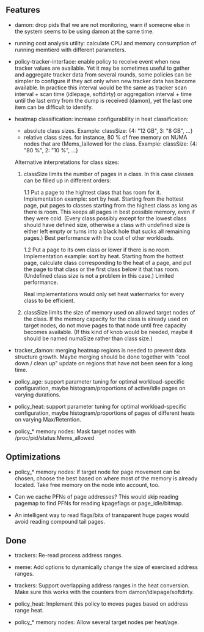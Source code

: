 Features
--------

- damon: drop pids that we are not monitoring, warn if someone else
  in the system seems to be using damon at the same time.

- running cost analysis utility: calculate CPU and memory consumption
  of running memtierd with different parameters.

- policy-tracker-interface: enable policy to receive event when new
  tracker values are available. Yet it may be sometimes useful to
  gather and aggregate tracker data from several rounds, some policies
  can be simpler to configure if they act only when new tracker data
  has become available. In practice this interval would be the same as
  tracker scan interval + scan time (idlepage, softdirty) or
  aggregation interval + time until the last entry from the dump is
  received (damon), yet the last one item can be difficult to
  identify.

- heatmap classification: increase configurability in heat
  classification:
  - absolute class sizes. Example:
    classSize: {4: "12 GB", 3: "8 GB", ...}
  - relative class sizes. for instance, 80 % of free memory on NUMA
    nodes that are (Mems_)allowed for the class. Example:
    classSize: {4: "80 %", 2: "10 %", ...}

  Alternative interpretations for class sizes:

  1. classSize limits the number of pages in a class. In this case
     classes can be filled up in different orders:

     1.1 Put a page to the hightest class that has room for
         it. Implementation example: sort by heat. Starting from the
         hottest page, put pages to classes starting from the highest
         class as long as there is room. This keeps all pages in best
         possible memory, even if they were cold. (Every class
         possibly except for the lowest class should have defined
         size, otherwise a class with undefined size is either left
         empty or turns into a black hole that sucks all remaining
         pages.) Best performance with the cost of other workloads.

     1.2 Put a page to its own class or lower if there is no
         room. Implementation example: sort by heat. Starting from the
         hottest page, calculate class corresponding to the heat of a
         page, and put the page to that class or the first class below
         it that has room. (Undefined class size is not a problem in
         this case.) Limited performance.

     Real implementations would only set heat watermarks for every
     class to be efficient.

  2. classSize limits the size of memory used on allowed target nodes
     of the class. If the memory capacity for the class is already
     used on target nodes, do not move pages to that node until free
     capacity becomes available. (If this kind of knob would be
     needed, maybe it should be named numaSize rather than class
     size.)

- tracker_damon: merging heatmap regions is needed to prevent data
  structure growth. Maybe merging should be done together with "cool
  down / clean up" update on regions that have not been seen for a
  long time.

- policy_age: support parameter tuning for optimal workload-specific configuration,
  maybe histogram/proportions of active/idle pages on varying durations.

- policy_heat: support parameter tuning for optimal workload-specific configuration,
  maybe histogram/proportions of pages of different heats on varying Max/Retention.

- policy_* memory nodes: Mask target nodes with /proc/pid/status:Mems_allowed

Optimizations
-------------

- policy_* memory nodes: If target node for page movement can be
  chosen, choose the best based on where most of the memory is already
  located. Take free memory on the node into account, too.

- Can we cache PFNs of page addresses? This would skip reading pagemap
  to find PFNs for reading kpageflags or page_idle/bitmap.

- An intelligent way to read flags/bits of transparent huge pages
  would avoid reading compound tail pages.

Done
----

- trackers: Re-read process address ranges.

- meme: Add options to dynamically change the size of exercised
  address ranges.

- trackers: Support overlapping address ranges in the heat
  conversion. Make sure this works with the counters from
  damon/idlepage/softdirty.

- policy_heat: Implement this policy to moves pages based on address
  range heat.

- policy_* memory nodes: Allow several target nodes per heat/age.
